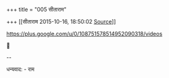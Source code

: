 +++
title = "005 सीताराम"

+++
[[सीताराम	2015-10-16, 18:50:02 [Source](https://groups.google.com/g/samskrita/c/Ry50oYWO_jU)]]



<https://plus.google.com/u/0/108751578514952090318/videos>



--  

धन्यवाद: - राम

